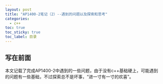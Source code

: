 ```yaml
---
layout: post
title: "AP1400-2笔记（2）--遇到的问题以及探索和思考"
categories:
  - c++
toc: true
toc_sticky: true
toc_label: 目录
---
```



## 写在前面

本文记载了完成AP1400-2中遇到的一些问题，由于没有c++基础硬上，可能遇到的问题有一些基础，不过探索总不是坏事，“进一寸有一寸的欢喜”。